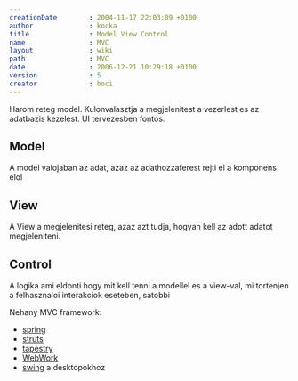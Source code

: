 ```yaml
---
creationDate        : 2004-11-17 22:03:09 +0100 
author              : kocka 
title               : Model View Control 
name                : MVC 
layout              : wiki 
path                : MVC 
date                : 2006-12-21 10:29:18 +0100 
version             : 5 
creator             : boci 
---
```

Harom reteg model. Kulonvalasztja a megjelenitest a vezerlest es az adatbazis kezelest. UI tervezesben fontos.

## Model

A model valojaban az adat, azaz az adathozzaferest rejti el a komponens elol

## View

A View a megjelenitesi reteg, azaz azt tudja, hogyan kell az adott adatot megjeleniteni.

## Control

A logika ami eldonti hogy mit kell tenni a modellel es a view-val, mi tortenjen a felhasznaloi interakciok eseteben, satobbi

Nehany MVC framework:

*   [spring](spring.html)
*   [struts](struts.html)
*   [tapestry](tapestry.html)
*   [WebWork](WebWork.html)
*   [swing](Swing.html) a desktopokhoz


